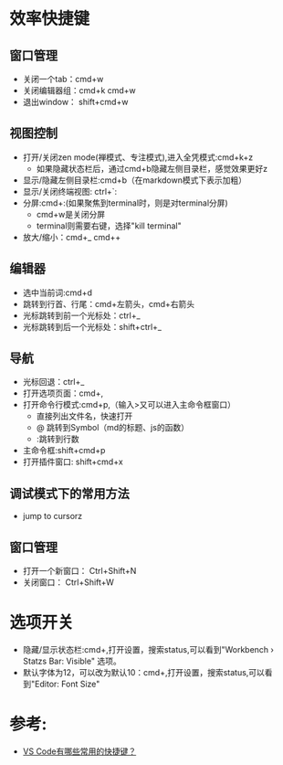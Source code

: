 # 效率快捷键

## 窗口管理

- 关闭一个tab：cmd+w
- 关闭编辑器组：cmd+k cmd+w
- 退出window： shift+cmd+w

## 视图控制

- 打开/关闭zen mode(禅模式、专注模式),进入全凭模式:cmd+k+z
  - 如果隐藏状态栏后，通过cmd+b隐藏左侧目录栏，感觉效果更好z
- 显示/隐藏左侧目录栏:cmd+b（在markdown模式下表示加粗）
- 显示/关闭终端视图: ctrl+`:
- 分屏:cmd+\:(如果聚焦到terminal时，则是对terminal分屏)
  - cmd+w是关闭分屏
  - terminal则需要右键，选择"kill terminal"
- 放大/缩小：cmd+_  cmd++

## 编辑器
- 选中当前词:cmd+d
- 跳转到行首、行尾：cmd+左箭头，cmd+右箭头
- 光标跳转到前一个光标处：ctrl+_ 
- 光标跳转到后一个光标处：shift+ctrl+_

  
## 导航
- 光标回退：ctrl+_
- 打开选项页面：cmd+,
- 打开命令行模式:cmd+p,（输入>又可以进入主命令框窗口）
  - 直接列出文件名，快速打开
  - @ 跳转到Symbol（md的标题、js的函数）
  - :跳转到行数
- 主命令框:shift+cmd+p
- 打开插件窗口: shift+cmd+x

## 调试模式下的常用方法

- jump to cursorz


## 窗口管理
- 打开一个新窗口： Ctrl+Shift+N
- 关闭窗口： Ctrl+Shift+W


# 选项开关

- 隐藏/显示状态栏:cmd+,打开设置，搜索status,可以看到"Workbench › Statzs Bar: Visible" 选项。
- 默认字体为12，可以改为默认10：cmd+,打开设置，搜索status,可以看到"Editor: Font Size"


# 参考:
- [VS Code有哪些常用的快捷键？](https://www.zhihu.com/question/37623310)